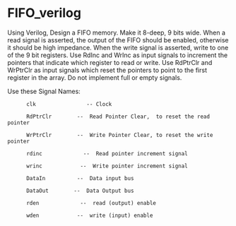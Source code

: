 # FIFO_verilog

Using Verilog, Design a FIFO memory. Make it 8-deep, 9 bits wide. When a read signal is asserted, the output of the FIFO should be enabled, otherwise it should be high impedance. When the write signal is asserted, write to one of the 9 bit registers. Use RdInc and WrInc as input signals to increment the pointers that indicate which register to read or write. Use RdPtrClr and WrPtrClr as input signals which reset the pointers to point to the first register in the array. Do not implement full or empty signals.    

Use these Signal Names:

          clk                -- Clock

          RdPtrClr        --  Read Pointer Clear,  to reset the read pointer

          WrPtrClr        --  Write Pointer Clear, to reset the write pointer

          rdinc             --  Read pointer increment signal 

          wrinc            --  Write pointer increment signal

          DataIn          --  Data input bus

          DataOut        --  Data Output bus

          rden             --  read (output) enable

          wden            --  write (input) enable